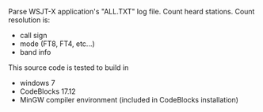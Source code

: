 
Parse WSJT-X application's "ALL.TXT" log file. Count heard stations.
Count resolution is:

  - call sign
  - mode (FT8, FT4, etc...)
  - band info

This source code is tested to build in

  - windows 7
  - CodeBlocks 17.12
  - MinGW compiler environment (included in CodeBlocks installation)
